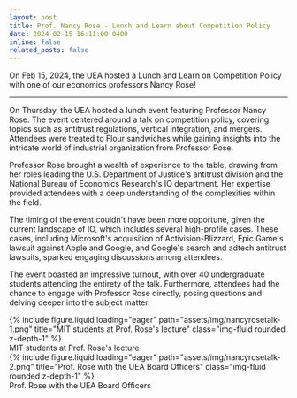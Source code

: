 ```yaml
---
layout: post
title: Prof. Nancy Rose - Lunch and Learn about Competition Policy
date: 2024-02-15 16:11:00-0400
inline: false
related_posts: false
---
```


On Feb 15, 2024, the UEA hosted a Lunch and Learn on Competition Policy with one of our economics professors Nancy Rose!

---

On Thursday, the UEA hosted a lunch event featuring Professor Nancy Rose. The event centered around a talk on competition policy, covering topics such as antitrust regulations, vertical integration, and mergers. Attendees were treated to Flour sandwiches while gaining insights into the intricate world of industrial organization from Professor Rose.

Professor Rose brought a wealth of experience to the table, drawing from her roles leading the U.S. Department of Justice's antitrust division and the National Bureau of Economics Research's IO department. Her expertise provided attendees with a deep understanding of the complexities within the field.

The timing of the event couldn't have been more opportune, given the current landscape of IO, which includes several high-profile cases. These cases, including Microsoft's acquisition of Activision-Blizzard, Epic Game's lawsuit against Apple and Google, and Google's search and adtech antitrust lawsuits, sparked engaging discussions among attendees.

The event boasted an impressive turnout, with over 40 undergraduate students attending the entirety of the talk. Furthermore, attendees had the chance to engage with Professor Rose directly, posing questions and delving deeper into the subject matter.

<div class="row">
    <div class="col-sm mt-3 mt-md-0">
        {% include figure.liquid loading="eager" path="assets/img/nancyrosetalk-1.png" title="MIT students at Prof. Rose's lecture" class="img-fluid rounded z-depth-1" %}
    </div>
</div>
<div class="caption">
    MIT students at Prof. Rose's lecture
</div>
<div class="row">
    <div class="col-sm mt-3 mt-md-0">
        {% include figure.liquid loading="eager" path="assets/img/nancyrosetalk-2.png" title="Prof. Rose with the UEA Board Officers" class="img-fluid rounded z-depth-1" %}
    </div>
</div>
<div class="caption">
    Prof. Rose with the UEA Board Officers
</div>